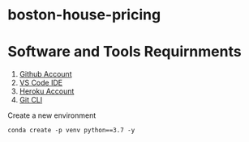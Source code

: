 # boston-house-pricing

# Software and Tools Requirnments

1. [ Github Account ](https://github.com/)
2. [ VS Code IDE ](https://code.visualstudio.com/)
3. [ Heroku Account ](https://heroku.com)
4. [ Git CLI ](https://git-scm.com/book/en/v2/Getting-Started-The-Command-Line)

Create a new environment

```
conda create -p venv python==3.7 -y
```